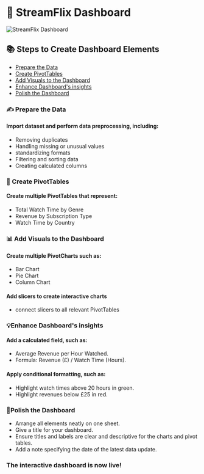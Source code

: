 # 🎥 StreamFlix Dashboard

![StreamFlix Dashboard](https://github.com/user-attachments/assets/c6f64556-a6b2-4f2a-bf68-9c52559e6950)

## 📚 Steps to Create Dashboard Elements
- [Prepare the Data](#prepare-the-data)
- [Create PivotTables](#create-pivottables)
- [Add Visuals to the Dashboard](#add-visual-to-the-dashboard)
- [Enhance Dashboard's insights](#enhance-dashboards-insights)
- [Polish the Dashboard](#polish-the-dashboard)

### ✍️ Prepare the Data
#### Import dataset and perform data preprocessing, including:  
- Removing duplicates
- Handling missing or unusual values
- standardizing formats
- Filtering and sorting data
- Creating calculated columns

### 📑 Create PivotTables
#### Create multiple PivotTables that represent:  
- Total Watch Time by Genre
- Revenue by Subscription Type
- Watch Time by Country

### 📊 Add Visuals to the Dashboard
#### Create multiple PivotCharts such as:  
- Bar Chart
- Pie Chart
- Column Chart
#### Add slicers to create interactive charts
- connect slicers to all relevant PivotTables

### 💡Enhance Dashboard's insights
#### Add a calculated field, such as:
- Average Revenue per Hour Watched.
- Formula: Revenue (£) / Watch Time (Hours).
#### Apply conditional formatting, such as:
- Highlight watch times above 20 hours in green.  
- Highlight revenues below £25 in red.

### 🌟Polish the Dashboard
- Arrange all elements neatly on one sheet.
- Give a title for your dashboard.  
- Ensure titles and labels are clear and descriptive for the charts and pivot tables. 
- Add a note specifying the date of the latest data update.

### The interactive dashboard is now live!
